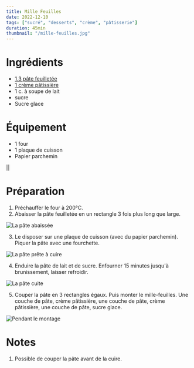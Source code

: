 ```yaml
---
title: Mille Feuilles
date: 2022-12-10
tags: ["sucré", "desserts", "crème", "pâtisserie"]
duration: 45min
thumbnail: "/mille-feuilles.jpg"
---
```


# Ingrédients

+ [1.3 pâte feuilletée](/recettes/pate-feuilletee)
+ [1 crème pâtissière](/recettes/creme-patissiere)
+ 1 c. à soupe de lait
+ sucre
+ Sucre glace

# Équipement

+ 1 four
+ 1 plaque de cuisson
+ Papier parchemin

||
# Préparation

1. Préchauffer le four à 200°C.
2.  Abaisser la pâte feuilletée en un rectangle 3 fois plus long que large.

![La pâte abaissée](/mille-feuilles-step-2.jpg)

3. Le disposer sur une plaque de cuisson (avec du papier parchemin). Piquer la pâte
avec une fourchette.

![La pâte prête à cuire](/mille-feuilles-step-3.jpg)

4. Enduire la pâte de lait et de sucre. Enfourner 15 minutes jusqu'à brunissement, laisser refroidir.

![La pâte cuite](/mille-feuilles-step-4.jpg)

5. Couper la pâte en 3 rectangles égaux. Puis monter le mille-feuilles. Une couche
de pâte, crème pâtissière, une couche de pâte, crème pâtissière, une couche de pâte,
sucre glace.

![Pendant le montage](/mille-feuilles-step-5.jpg)


# Notes

1. Possible de couper la pâte avant de la cuire.